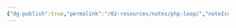 ```yaml
---
{"dg-publish":true,"permalink":"/02-resources/notes/php-loop/","noteIcon":"","updated":"2025-08-26T16:35:06.000+02:00"}
---
```


